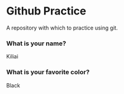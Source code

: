 # Github Practice

A repository with which to practice using git.

### What is your name?

Kiliai


### What is your favorite color?

Black
